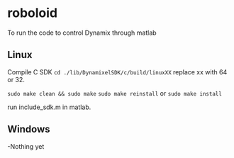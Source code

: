 # roboloid

To run the code to control Dynamix through matlab

## Linux
Compile C SDK
`cd ./lib/DynamixelSDK/c/build/linuxXX` replace xx with 64 or 32.

`sudo make clean && sudo make`
`sudo make reinstall` or `sudo make install`

run include_sdk.m in matlab.

## Windows

-Nothing yet



